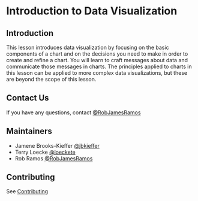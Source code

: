 # Introduction to Data Visualization  

## Introduction

This lesson introduces data visualization by focusing on the basic components of a chart and on the decisions you need to make in order to create and refine a chart. You will learn to craft messages about data and communicate those messages in charts. The principles applied to charts in this lesson can be applied to more complex data visualizations, but these are beyond the scope of this lesson.

## Contact Us
If you have any questions, contact [@RobJamesRamos](https://github.com/RobJamesRamos)

## Maintainers
- Jamene Brooks-Kieffer [@jbkieffer](https://github.com/jbkieffer)
- Terry Loecke [@loeckete](https://github.com/loeckete)
- Rob Ramos [@RobJamesRamos](https://github.com/RobJamesRamos)

## Contributing
See [Contributing](CONTRIBUTING.md)